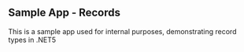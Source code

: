 ## Sample App - Records
This is a sample app used for internal purposes, demonstrating record types in .NET5
